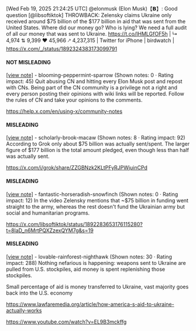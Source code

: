 [Wed Feb 19, 2025 21:24:25 UTC] @elonmusk (Elon Musk)【𝗕】: Good question [@libsoftiktok] THROWBACK: Zelensky claims Ukraine only received around $75 billion of the $177 billion in aid that was sent from the United States. Where did our money go? Who is lying? We need a full audit of all our money that was sent to Ukraine. https://t.co/IHMLGfOF5h | ↳ 4,974 ⇅ 9,399 ♥ 45,966 🡕 4,237,315 | Twitter for iPhone | birdwatch | https://x.com/_/status/1892324383173099791

#### NOT MISLEADING

[[view note]](https://x.com/i/birdwatch/n/1892329078663106881) - blooming-peppermint-sparrow (Shown notes: 0 · Rating impact: 45)
Quit abusing CN and hitting every Elon Musk post and repost with CNs. Being part of the CN community is a privilege not a right and every person posting their opinions with wiki links will be reported. Follow the rules of CN and take your opinions to the comments.

https://help.x.com/en/using-x/community-notes

#### MISLEADING

[[view note]](https://x.com/i/birdwatch/n/1892326117211852865) - scholarly-brook-macaw (Shown notes: 8 · Rating impact: 92)
According to Grok only about $75 billion was actually sent/spent.  The larger figure of $177 billion is the total amount pledged, even though less than half was actually sent.

https://x.com/i/grok/share/ZZGBNzk2KLtPFyRJPWjuinCPd

#### MISLEADING

[[view note]](https://x.com/i/birdwatch/n/1892326245427532059) - fantastic-horseradish-snowfinch (Shown notes: 0 · Rating impact: 12)
In the video Zelensky mentions that ~$75 billion in funding went straight to the army, whereas the rest doesn't fund the Ukrainian army but social and humanitarian programs. 

https://x.com/libsoftiktok/status/1892283653176115280?t=8laD_n6MrtPQXZzexQYM7g&s=19

#### MISLEADING

[[view note]](https://x.com/i/birdwatch/n/1892325919533957151) - lovable-rainforest-nighthawk (Shown notes: 30 · Rating impact: 288)
Nothing nefarious is happening: weapons sent to Ukraine are pulled from U.S. stockpiles, aid money is spent replenishing those stockpiles.   

Small percentage of aid is money transferred to Ukraine, vast majority goes back into the U.S. economy

https://www.lawfaremedia.org/article/how-america-s-aid-to-ukraine-actually-works

https://www.youtube.com/watch?v=EL9B3mckffg
